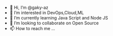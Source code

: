 - 👋 Hi, I’m @gaky-az
- 👀 I’m interested in DevOps,Cloud,ML
- 🌱 I’m currently learning Java Script and Node JS
- 💞️ I’m looking to collaborate on Open Source
- 📫 How to reach me ...

<!---
gaky-az/gaky-az is a ✨ special ✨ repository because its `README.md` (this file) appears on your GitHub profile.
You can click the Preview link to take a look at your changes.
--->

